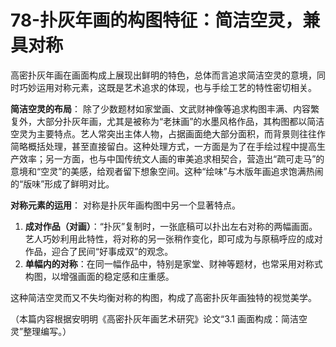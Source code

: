 # 78-扑灰年画的构图特征：简洁空灵，兼具对称

高密扑灰年画在画面构成上展现出鲜明的特色，总体而言追求简洁空灵的意境，同时巧妙运用对称元素，这既是艺术追求的体现，也与手绘工艺的特性密切相关。

**简洁空灵的布局**：
除了少数题材如家堂画、文武财神像等追求构图丰满、内容繁复外，大部分扑灰年画，尤其是被称为“老抹画”的水墨风格作品，其构图都以简洁空灵为主要特点。艺人常突出主体人物，占据画面绝大部分面积，而背景则往往作简略概括处理，甚至直接留白。这种处理方式，一方面是为了在手绘过程中提高生产效率；另一方面，也与中国传统文人画的审美追求相契合，营造出“疏可走马”的意境和“空灵”的美感，给观者留下想象空间。这种“绘味”与木版年画追求饱满热闹的“版味”形成了鲜明对比。

**对称元素的运用**：
对称是扑灰年画构图中另一个显著特点。
1.  **成对作品（对画）**：“扑灰”复制时，一张底稿可以扑出左右对称的两幅画面。艺人巧妙利用此特性，将对称的另一张稍作变化，即可成为与原稿呼应的成对作品，迎合了民间“好事成双”的观念。
2.  **单幅内的对称**：在同一幅作品中，特别是家堂、财神等题材，也常采用对称式构图，以增强画面的稳定感和庄重感。

这种简洁空灵而又不失均衡对称的构图，构成了高密扑灰年画独特的视觉美学。

（本篇内容根据安明明《高密扑灰年画艺术研究》论文“3.1 画面构成：简洁空灵”整理编写。）
